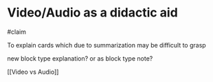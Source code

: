 # Video/Audio as a didactic aid

#claim

To explain cards which due to summarization may be difficult to grasp

new block type explanation? or as block type note?

[[Video vs Audio]]